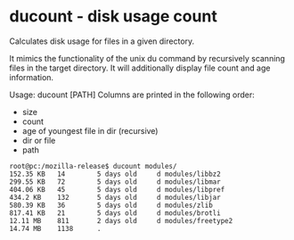 # ducount - disk usage count
Calculates disk usage for files in a given directory.

It mimics the functionality of the unix du command by recursively scanning files in
the target directory. It will additionally display file count and age information.

Usage: ducount [PATH]
Columns are printed in the following order:
- size
- count
- age of youngest file in dir (recursive)
- dir or file
- path

```
root@pc:/mozilla-release$ ducount modules/
152.35 KB   14        5 days old     d modules/libbz2
299.55 KB   72        5 days old     d modules/libmar
404.06 KB   45        5 days old     d modules/libpref
434.2 KB    132       5 days old     d modules/libjar
580.39 KB   36        5 days old     d modules/zlib
817.41 KB   21        5 days old     d modules/brotli
12.11 MB    811       2 days old     d modules/freetype2
14.74 MB    1138      .
```
